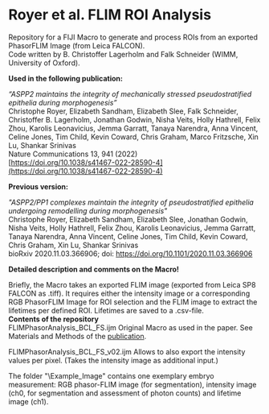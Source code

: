 # Royer et al. FLIM ROI Analysis

Repository for a FIJI Macro to generate and process ROIs from an exported PhasorFLIM Image (from Leica FALCON). <br/>
Code written by B. Christoffer Lagerholm and Falk Schneider (WIMM, University of Oxford). <br/>


**Used in the following publication:** <br/>


*“ASPP2 maintains the integrity of mechanically stressed pseudostratified epithelia during morphogenesis”* <br/>
Christophe Royer, Elizabeth Sandham, Elizabeth Slee, Falk Schneider, Christoffer B. Lagerholm, Jonathan Godwin, Nisha Veits, Holly Hathrell, Felix Zhou, Karolis Leonavicius, Jemma Garratt, Tanaya Narendra, Anna Vincent, Celine Jones, Tim Child, Kevin Coward, Chris Graham, Marco Fritzsche, Xin Lu, Shankar Srinivas<br/>
Nature Communications 13, 941 (2022) <br/>
[https://doi.org/10.1038/s41467-022-28590-4](https://doi.org/10.1038/s41467-022-28590-4) 


**Previous version:** <br/>


*"ASPP2/PP1 complexes maintain the integrity of pseudostratified epithelia undergoing remodelling during morphogenesis"*<br/>
Christophe Royer, Elizabeth Sandham, Elizabeth Slee, Jonathan Godwin, Nisha Veits, Holly Hathrell, Felix Zhou, Karolis Leonavicius, Jemma Garratt, Tanaya Narendra, Anna Vincent, Celine Jones, Tim Child, Kevin Coward, Chris Graham, Xin Lu, Shankar Srinivas<br/>
bioRxiv 2020.11.03.366906; doi: https://doi.org/10.1101/2020.11.03.366906 


**Detailed description and comments on the Macro!**<br/>


Briefly, the Macro takes an exported FLIM image (exported from Leica SP8 FALCON as .tiff). It requires either the intensity image or a corresponding RGB PhasorFLIM Image for ROI selection and the FLIM image to extract the lifetimes per defined ROI. Lifetimes are saved to a .csv-file. <br/>
**Contents of the repository**<br/>
FLIMPhasorAnalysis_BCL_FS.ijm
Original Macro as used in the paper. See Materials and Methods of the [publication](https://doi.org/10.1038/s41467-022-28590-4). 


FLIMPhasorAnalysis_BCL_FS_v02.ijm
Allows to also export the intensity values per pixel. (Takes the intensity image as additional input.) 

The folder "\Example_Image" contains one exemplary embryo measurement: RGB phasor-FLIM image (for segmentation), intensity image (ch0, for segmentation and assessment of photon counts) and lifetime image (ch1).
